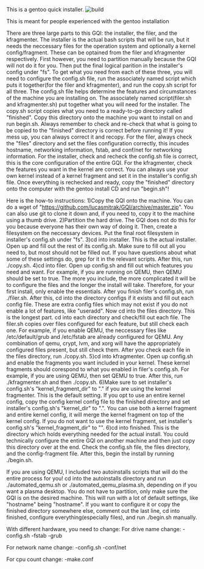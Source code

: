 This is a gentoo quick installer. ![build](https://github.com/lucasmitrak/GQI/workflows/build/badge.svg)

This is meant for people experienced with the gentoo installation

There are three large parts to this GQI: the installer, the filer, and the kfragmenter. The installer is the actual bash scripts that will be run, but it needs the neccessary files for the operation system and optionally a kernel config/fragment. These can be optained from the filer and kfragmenter respectively. First however, you need to partition manually because the GQI will not do it for you. Then put the final logical parition in the installer's config under "fs".
To get what you need from each of these three, you will need to configure the config.sh file, run the associately named script which puts it together(for the filer and kfragmenter), and run the copy.sh script for all three. The config.sh file helps determine the features and circumstances of the machine you are installing on. The associately named script(filer.sh and kfragmenter.sh) put together what you will need for the installer. The copy.sh script copies what you need to a ready-to-go directory called "finished". Copy this directory onto the machine you want to install on and run begin.sh.
Always remember to check and re-check that what is going to be copied to the "finished" directory is correct before running it! If you mess up, you can always correct it and recopy. For the filer, always check the "files" directory and set the files configuration correctly, this incudes hostname, networking information, fstab, and conf/net for networking information. For the installer, check and recheck the config.sh file is correct, this is the core configuration of the entire GQI. For the kfragmenter, check the features you want in the kernel are correct. You can always use your own kernel instead of a kernel fragment and set it in the installer's config.sh file. Once everything is rechecked and ready, copy the "finished" directory onto the computer with the gentoo install CD and run "begin.sh"!

Here is the how-to instructions:
1)Copy the GQI onto the machine. You can do a wget of "https://github.com/lucasmitrak/GQI/archive/master.zip". You can also use git to clone it down and, if you need to, copy it to the machine using a thumb drive.
2)Partition the hard drive. The GQI does not do this for you because everyone has their own way of doing it. Then, create a filesystem on the neccessary devices. Put the final root filesystem in installer's config.sh under "fs".
3)cd into installer. This is the actual installer. Open up and fill out the rest of its config.sh. Make sure to fill out all you need to, but most should not be filled out. If you have questions about what some of these settings do, grep for it in the relevant scripts. After this, run ./copy.sh.
4)cd into filer. Open up config.sh and fill out which features you need and want. For example, if you are running on QEMU, then QEMU should be set to true. The more you include, the more complicated it will be to configure the files and the longer the install will take. Therefore, for your first install, only enable the essentials. After you finish filer's config.sh, run ./filer.sh. After this, cd into the directory configs if it exists and fill out each config file. These are extra config files which may not exist if you do not enable a lot of features, like "useradd". Now cd into the files directory. This is the longest part. cd into each directory and check/fill out each file. The filer.sh copies over files configured for each feature, but still check each one. For example, if you enable QEMU, the neccessary files like /etc/default/grub and /etc/fstab are already configured for QEMU. Any combination of qemu, crypt, lvm, and xorg will have the appropriately configured files present, but still check them. After you check each file in the files directory, run ./copy.sh.
5)cd into kfragmenter. Open up config.sh and enable the fragments you want included in your kernel. These kernel fragments should corespond to what you enabled in filer's config.sh. For example, if you are using QEMU, then set QEMU to true. After this, run ./kfragmenter.sh and then ./copy.sh.
6)Make sure to set installer's config.sh's "kernel_fragment_dir" to "." if you are using the kernel fragmenter. This is the default setting. If you opt to use an entire kernel config, copy the config kernel config file to the finished directory and set installer's config.sh's "kernel_dir" to ".". You can use both a kernel fragment and entire kernel config, it will merge the kernel fragment on top of the kernel config. If you do not want to use the kernel fragment, set installer's config.sh's "kernel_fragment_dir" to "".
6)cd into finished. This is the directory which holds everything needed for the actual install. You could technically configure the entire GQI on another machine and then just copy this directory over at the end. Check the config.sh file, the files directory, and the config-fragment file. After this, begin the install by running ./begin.sh.

If you are using QEMU, I included two autoinstalls scripts that will do the entire process for you! cd into the autoinstalls directory and run ./automated_qemu.sh or ./automated_qemu_plasma.sh, depending on if you want a plasma desktop. You do not have to partition, only make sure the GQI is on the desired machine. This will run with a lot of default settings, like "hostname" being "hostname". If you want to configure it or copy the finished directory somewhere else, comment out the last line, cd into finished, configure everything(especially files), and run ./begin.sh manually.

With different hardware, you need to change:
For drive name change:
-config.sh
-fstab
-grub

For network name change:
-config.sh
-conf/net

For cpu count change:
-make.conf
